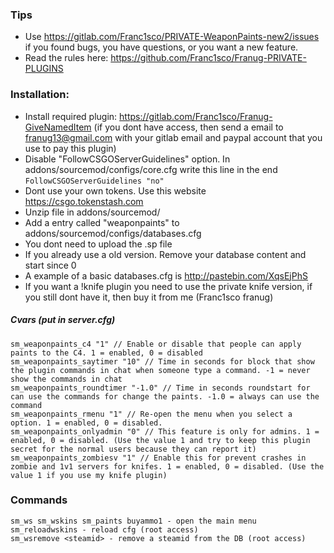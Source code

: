 ### Tips
* Use https://gitlab.com/Franc1sco/PRIVATE-WeaponPaints-new2/issues if you found bugs, you have questions, or you want a new feature.
* Read the rules here: https://github.com/Franc1sco/Franug-PRIVATE-PLUGINS

### Installation:
* Install required plugin: https://gitlab.com/Franc1sco/Franug-GiveNamedItem (if you dont have access, then send a email to franug13@gmail.com with your gitlab email and paypal account that you use to pay this plugin)
* Disable "FollowCSGOServerGuidelines" option. In addons/sourcemod/configs/core.cfg write this line in the end ```FollowCSGOServerGuidelines "no"```
* Dont use your own tokens. Use this website https://csgo.tokenstash.com
* Unzip file in addons/sourcemod/
* Add a entry called "weaponpaints" to addons/sourcemod/configs/databases.cfg
* You dont need to upload the .sp file
* If you already use a old version. Remove your database content and start since 0
* A example of a basic databases.cfg is http://pastebin.com/XqsEjPhS
* If you want a !knife plugin you need to use the private knife version, if you still dont have it, then buy it from me (Franc1sco franug)


##### Cvars (put in server.cfg)
```
sm_weaponpaints_c4 "1" // Enable or disable that people can apply paints to the C4. 1 = enabled, 0 = disabled
sm_weaponpaints_saytimer "10" // Time in seconds for block that show the plugin commands in chat when someone type a command. -1 = never show the commands in chat
sm_weaponpaints_roundtimer "-1.0" // Time in seconds roundstart for can use the commands for change the paints. -1.0 = always can use the command
sm_weaponpaints_rmenu "1" // Re-open the menu when you select a option. 1 = enabled, 0 = disabled.
sm_weaponpaints_onlyadmin "0" // This feature is only for admins. 1 = enabled, 0 = disabled. (Use the value 1 and try to keep this plugin secret for the normal users because they can report it)
sm_weaponpaints_zombiesv "1" // Enable this for prevent crashes in zombie and 1v1 servers for knifes. 1 = enabled, 0 = disabled. (Use the value 1 if you use my knife plugin)
```

### Commands
```
sm_ws sm_wskins sm_paints buyammo1 - open the main menu
sm_reloadwskins - reload cfg (root access)
sm_wsremove <steamid> - remove a steamid from the DB (root access)
```